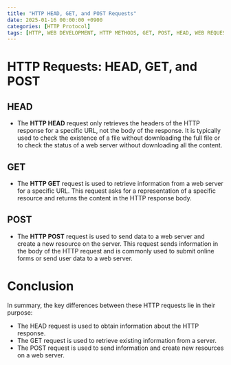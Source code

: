 ```yaml
---
title: "HTTP HEAD, GET, and POST Requests"
date: 2025-01-16 00:00:00 +0900
categories: [HTTP Protocol] 
tags: [HTTP, WEB DEVELOPMENT, HTTP METHODS, GET, POST, HEAD, WEB REQUESTS, NETWORKING, APIS, SERVER COMMUNICATION]
---
```


# HTTP Requests: HEAD, GET, and POST

## HEAD

- The **HTTP HEAD** request only retrieves the headers of the HTTP response for a specific URL, not the body of the response. It is typically used to check the existence of a file without downloading the full file or to check the status of a web server without downloading all the content.

## GET
- The **HTTP GET** request is used to retrieve information from a web server for a specific URL. This request asks for a representation of a specific resource and returns the content in the HTTP response body.

## POST

- The **HTTP POST** request is used to send data to a web server and create a new resource on the server. This request sends information in the body of the HTTP request and is commonly used to submit online forms or send user data to a web server.

# Conclusion

In summary, the key differences between these HTTP requests lie in their purpose:

- The HEAD request is used to obtain information about the HTTP response.
- The GET request is used to retrieve existing information from a server.
- The POST request is used to send information and create new resources on a web server.